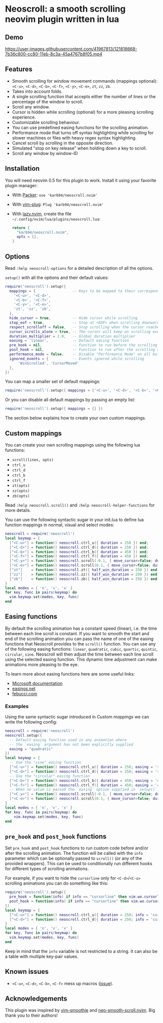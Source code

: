# Neoscroll: a smooth scrolling neovim plugin written in lua

## Demo
https://user-images.githubusercontent.com/41967813/121818668-7b36c800-cc80-11eb-8c3a-45a4767b8f05.mp4


## Features
* Smooth scrolling for window movement commands (mappings optional): `<C-u>`, `<C-d>`, `<C-b>`, `<C-f>`, `<C-y>`, `<C-e>`, `zt`, `zz`, `zb`.
* Takes into account folds.
* A single scrolling function that accepts either the number of lines or the percentage of the window to scroll.
* Scroll any window.
* Cursor is hidden while scrolling (optional) for a more pleasing scrolling experience.
* Customizable scrolling behaviour.
* You can use predefined easing functions for the scrolling animation.
* Performance mode that turns off syntax highlighting while scrolling for slower machines or files with heavy regex syntax highlighting.
* Cancel scroll by scrolling in the opposite direction.
* Simulated "stop on key release" when holding down a key to scroll.
* Scroll any window by window-ID


## Installation
You will need neovim 0.5 for this plugin to work. Install it using your favorite plugin manager:

- With [Packer](https://github.com/wbthomason/packer.nvim): `use 'karb94/neoscroll.nvim'`

- With [vim-plug](https://github.com/junegunn/vim-plug): `Plug 'karb94/neoscroll.nvim'`

- With [lazy.nvim](https://github.com/folke/lazy.nvim), create the file `~/.config/nvim/lua/plugins/neoscroll.lua`:
    ```lua
    return {
      "karb94/neoscroll.nvim",
      opts = {},
    }
    ```


## Options
Read `:help neoscroll-options` for a detailed description of all the options.

`setup()` with all the options and their default values:
```lua
require('neoscroll').setup({
  mappings = {                 -- Keys to be mapped to their corresponding default scrolling animation
    '<C-u>', '<C-d>',
    '<C-b>', '<C-f>',
    '<C-y>', '<C-e>',
    'zt', 'zz', 'zb',
  },
  hide_cursor = true,          -- Hide cursor while scrolling
  stop_eof = true,             -- Stop at <EOF> when scrolling downwards
  respect_scrolloff = false,   -- Stop scrolling when the cursor reaches the scrolloff margin of the file
  cursor_scrolls_alone = true, -- The cursor will keep on scrolling even if the window cannot scroll further
  duration_multiplier = 1.0,   -- Global duration multiplier
  easing = 'linear',           -- Default easing function
  pre_hook = nil,              -- Function to run before the scrolling animation starts
  post_hook = nil,             -- Function to run after the scrolling animation ends
  performance_mode = false,    -- Disable "Performance Mode" on all buffers.
  ignored_events = {           -- Events ignored while scrolling
      'WinScrolled', 'CursorMoved'
  },
})
```
You can map a smaller set of default mappings:
```lua
require('neoscroll').setup({ mappings = {'<C-u>', '<C-d>', '<C-b>', '<C-f>'} })
```
Or you can disable all default mappings by passing an empty list:
```lua
require('neoscroll').setup({ mappings = {} })
```
The section below explains how to create your own custom mappings.


## Custom mappings
You can create your own scrolling mappings using the following lua functions:
* `scroll(lines, opts)`
* `ctrl_u`
* `ctrl_d`
* `ctrl_b`
* `ctrl_f`
* `zt(opts)`
* `zz(opts)`
* `zb(opts)`

Read `:help neoscroll.scroll()` and `:help neoscroll-helper-functions` for more
details.

You can use the following syntactic sugar in your init.lua to define lua
function mappings in normal, visual and select modes:
```lua
neoscroll = require('neoscroll')
local keymap = {
  ["<C-u>"] = function() neoscroll.ctrl_u({ duration = 250 }) end;
  ["<C-d>"] = function() neoscroll.ctrl_d({ duration = 250 }) end;
  ["<C-b>"] = function() neoscroll.ctrl_b({ duration = 450 }) end;
  ["<C-f>"] = function() neoscroll.ctrl_f({ duration = 450 }) end;
  ["<C-y>"] = function() neoscroll.scroll(-0.1, { move_cursor=false; duration = 100 }) end;
  ["<C-e>"] = function() neoscroll.scroll(0.1, { move_cursor=false; duration = 100 }) end;
  ["zt"]    = function() neoscroll.zt({ half_win_duration = 250 }) end;
  ["zz"]    = function() neoscroll.zz({ half_win_duration = 250 }) end;
  ["zb"]    = function() neoscroll.zb({ half_win_duration = 250 }) end;
}
local modes = { 'n', 'v', 'x' }
for key, func in pairs(keymap) do
  vim.keymap.set(modes, key, func)
end
```


## Easing functions
By default the scrolling animation has a constant speed (linear), i.e. the time
between each line scroll is constant. If you want to smooth the start and
end of the scrolling animation you can pass the name of one of the easing
functions that Neoscroll provides to the `scroll()` function. You can use any
of the following easing functions: `linear`, `quadratic`, `cubic`, `quartic`,
`quintic`, `circular`, `sine`. Neoscroll will then adjust the time between each
line scroll using the selected easing function. This dynamic time adjustment
can make animations more pleasing to the eye.

To learn more about easing functions here are some useful links:
* [Microsoft documentation](https://docs.microsoft.com/en-us/dotnet/desktop/wpf/graphics-multimedia/easing-functions?view=netframeworkdesktop-4.8)
* [easings.net](https://easings.net/)
* [febucci.com](https://www.febucci.com/2018/08/easing-functions/)

### Examples
Using the same syntactic sugar introduced in _Custom mappings_ we can write the following config:
```lua
neoscroll = require('neoscroll')
neoscroll.setup({
  -- Default easing function used in any animation where
  -- the `easing` argument has not been explicitly supplied
  easing = "quadratic"
})
local keymap = {
  -- Use the "sine" easing function
  ["<C-u>"] = function() neoscroll.ctrl_u({ duration = 250; easing = 'sine' }) end;
  ["<C-d>"] = function() neoscroll.ctrl_d({ duration = 250; easing = 'sine' }) end;
  -- Use the "circular" easing function
  ["<C-b>"] = function() neoscroll.ctrl_b({ duration = 450; easing = 'circular' }) end;
  ["<C-f>"] = function() neoscroll.ctrl_f({ duration = 450; easing = 'circular' }) end;
  -- When no value is passed the `easing` option supplied in `setup()` is used
  ["<C-y>"] = function() neoscroll.scroll(-0.1, { move_cursor=false; duration = 100 }) end;
  ["<C-e>"] = function() neoscroll.scroll(0.1, { move_cursor=false; duration = 100 }) end;
}
local modes = { 'n', 'v', 'x' }
for key, func in pairs(keymap) do
    vim.keymap.set(modes, key, func)
end
```

## `pre_hook` and `post_hook` functions
Set `pre_hook` and `post_hook` functions to run custom code before and/or after
the scrolling animation. The function will be called with the `info` parameter
which can be optionally passed to `scroll()` (or any of the provided wrappers).
This can be used to conditionally run different hooks for different types of
scrolling animations.

For example, if you want to hide the `cursorline` only for `<C-d>`/`<C-u>`
scrolling animations you can do something like this:
```lua
require('neoscroll').setup({
  pre_hook = function(info) if info == "cursorline" then vim.wo.cursorline = false end end,
  post_hook = function(info) if info == "cursorline" then vim.wo.cursorline = true end end
})
local keymap = {
  ["<C-u>"] = function() neoscroll.ctrl_u({ duration = 250; info = 'cursorline' }) end;
  ["<C-d>"] = function() neoscroll.ctrl_d({ duration = 250; info = 'cursorline' }) end;
}
local modes = { 'n', 'v', 'x' }
for key, func in pairs(keymap) do
  vim.keymap.set(modes, key, func)
end
```
Keep in mind that the `info` variable is not restricted to a string. It can
also be a table with multiple key-pair values.


## Known issues
* `<C-u>`, `<C-d>`, `<C-b>`, `<C-f>` mess up macros
([issue](https://github.com/karb94/neoscroll.nvim/issues/9)).


## Acknowledgements
This plugin was inspired by
[vim-smoothie](https://github.com/psliwka/vim-smoothie) and
[neo-smooth-scroll.nvim](https://github.com/cossonleo/neo-smooth-scroll.nvim).
Big thank you to their authors!
